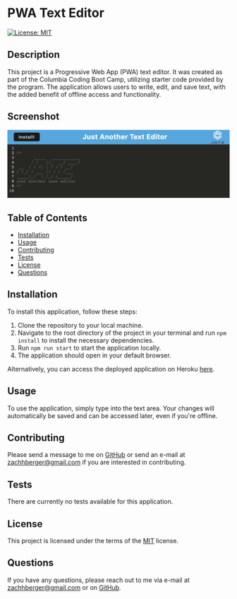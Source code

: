 # PWA Text Editor

[![License: MIT](https://img.shields.io/badge/License-MIT-yellow.svg)](https://opensource.org/licenses/MIT)

## Description 
This project is a Progressive Web App (PWA) text editor. It was created as part of the Columbia Coding Boot Camp, utilizing starter code provided by the program. The application allows users to write, edit, and save text, with the added benefit of offline access and functionality.

## Screenshot 

![JATE Screenshot](/client/src/images/JATEscreenshot.png)

## Table of Contents 
- [Installation](#installation)
- [Usage](#usage)
- [Contributing](#contributing)
- [Tests](#tests)
- [License](#license)
- [Questions](#questions)

## Installation
To install this application, follow these steps:

1. Clone the repository to your local machine.
2. Navigate to the root directory of the project in your terminal and run `npm install` to install the necessary dependencies.
3. Run `npm run start` to start the application locally. 
4. The application should open in your default browser.

Alternatively, you can access the deployed application on Heroku [here](https://bergertexteditor-241644d74bcc.herokuapp.com/).

## Usage
To use the application, simply type into the text area. Your changes will automatically be saved and can be accessed later, even if you're offline.

## Contributing 
Please send a message to me on [GitHub](www.github.com/berman619) or send an e-mail at zachhberger@gmail.com if you are interested in contributing.

## Tests
There are currently no tests available for this application. 

## License
This project is licensed under the terms of the [MIT](https://opensource.org/licenses/MIT) license.

## Questions
If you have any questions, please reach out to me via e-mail at zachhberger@gmail.com or on [GitHub](https://github.com/berman619).